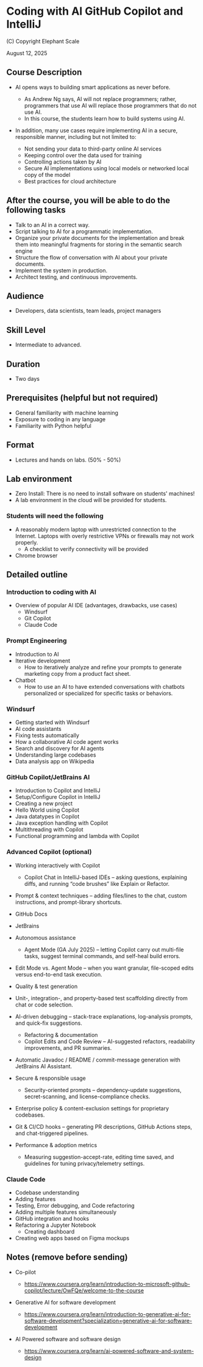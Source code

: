 # Coding with AI GitHub Copilot and IntelliJ

(C) Copyright Elephant Scale

August 12, 2025

## Course Description

* AI opens ways to building smart applications as never before.
  * As Andrew Ng says, AI will not replace programmers; rather, programmers that use AI will replace those programmers that do not use AI.
  * In this course, the students learn how to build systems using AI.

* In addition, many use cases require implementing AI in a secure, responsible manner, including but not limited to:
  * Not sending your data to third-party online AI services
  * Keeping control over the data used for training
  * Controlling actions taken by AI
  * Secure AI implementations using local models or networked local copy of the model
  * Best practices for cloud architecture

## After the course, you will be able to do the following tasks

* Talk to an AI in a correct way.
* Script talking to AI for a programmatic implementation.
* Organize your private documents for the implementation and break them into meaningful fragments for storing in the semantic search engine
* Structure the flow of conversation with AI about your private documents.
* Implement the system in production.
* Architect testing, and continuous improvements.

## Audience
* Developers, data scientists, team leads, project managers

## Skill Level

* Intermediate to advanced.

## Duration
* Two days

## Prerequisites (helpful but not required)
* General familiarity with machine learning
* Exposure to coding in any language
* Familiarity with Python helpful


## Format
* Lectures and hands on labs. (50% - 50%)


## Lab environment
* Zero Install: There is no need to install software on students' machines!
* A lab environment in the cloud will be provided for students.

### Students will need the following
* A reasonably modern laptop with unrestricted connection to the Internet. Laptops with overly restrictive VPNs or firewalls may not work properly.
  * A checklist to verify connectivity will be provided
* Chrome browser

## Detailed outline

### Introduction to coding with AI
* Overview of popular AI IDE (advantages, drawbacks, use cases)
  * Windsurf
  * Git Copilot
  * Claude Code
  
### Prompt Engineering
* Introduction to AI
* Iterative development
  * How to iteratively analyze and refine your prompts to generate marketing copy from a product fact sheet.
* Chatbot
  * How to use an AI to have extended conversations with chatbots personalized or specialized for specific tasks or behaviors.

### Windsurf
* Getting started with Windsurf
* AI code assistants
* Fixing tests automatically
* How a collaborative AI code agent works
* Search and discovery for AI agents
* Understanding large codebases
* Data analysis app on Wikipedia

### GitHub Copilot/JetBrains AI
* Introduction to Copilot and IntelliJ
* Setup/Configure Copilot in IntelliJ
* Creating a new project
* Hello World using Copilot
* Java datatypes in Copilot
* Java exception handling with Copilot
* Multithreading with Copilot
* Functional programming and lambda with Copilot

### Advanced Copilot (optional)

* Working interactively with Copilot
  * Copilot Chat in IntelliJ-based IDEs – asking questions, explaining diffs, and running “code brushes” like Explain or Refactor. 
* Prompt & context techniques – adding files/lines to the chat, custom instructions, and prompt-library shortcuts. 
* GitHub Docs
* JetBrains

* Autonomous assistance
  * Agent Mode (GA July 2025) – letting Copilot carry out multi-file tasks, suggest terminal commands, and self-heal build errors. 
* Edit Mode vs. Agent Mode – when you want granular, file-scoped edits versus end-to-end task execution. 
* Quality & test generation
* Unit-, integration-, and property-based test scaffolding directly from chat or code selection.
* AI-driven debugging – stack-trace explanations, log-analysis prompts, and quick-fix suggestions.
  * Refactoring & documentation
  * Copilot Edits and Code Review – AI-suggested refactors, readability improvements, and PR summaries. 
* Automatic Javadoc / README / commit-message generation with JetBrains AI Assistant. 

* Secure & responsible usage
  * Security-oriented prompts – dependency-update suggestions, secret-scanning, and license-compliance checks.
* Enterprise policy & content-exclusion settings for proprietary codebases.
* Git & CI/CD hooks – generating PR descriptions, GitHub Actions steps, and chat-triggered pipelines.
* Performance & adoption metrics 
  * Measuring suggestion-accept-rate, editing time saved, and guidelines for tuning privacy/telemetry settings.


### Claude Code
* Codebase understanding
* Adding features
* Testing, Error debugging, and Code refactoring
* Adding multiple features simultaneously
* GitHub integration and hooks
* Refactoring a Jupyter Notebook
  * Creating dashboard
* Creating web apps based on Figma mockups


## Notes (remove before sending)

* Co-pilot
  * https://www.coursera.org/learn/introduction-to-microsoft-github-copilot/lecture/OwFQe/welcome-to-the-course

* Generative AI for software development
  * https://www.coursera.org/learn/introduction-to-generative-ai-for-software-development?specialization=generative-ai-for-software-development

* AI Powered software and software design
  * https://www.coursera.org/learn/ai-powered-software-and-system-design
